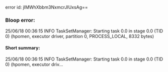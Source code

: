 error id: jIMWhXbbm3NxmcrJIUxsAg==
### Bloop error:

25/06/18 00:36:15 INFO TaskSetManager: Starting task 0.0 in stage 0.0 (TID 0) (hpomen, executor driver, partition 0, PROCESS_LOCAL, 8332 bytes)
#### Short summary: 

25/06/18 00:36:15 INFO TaskSetManager: Starting task 0.0 in stage 0.0 (TID 0) (hpomen, executor driv...